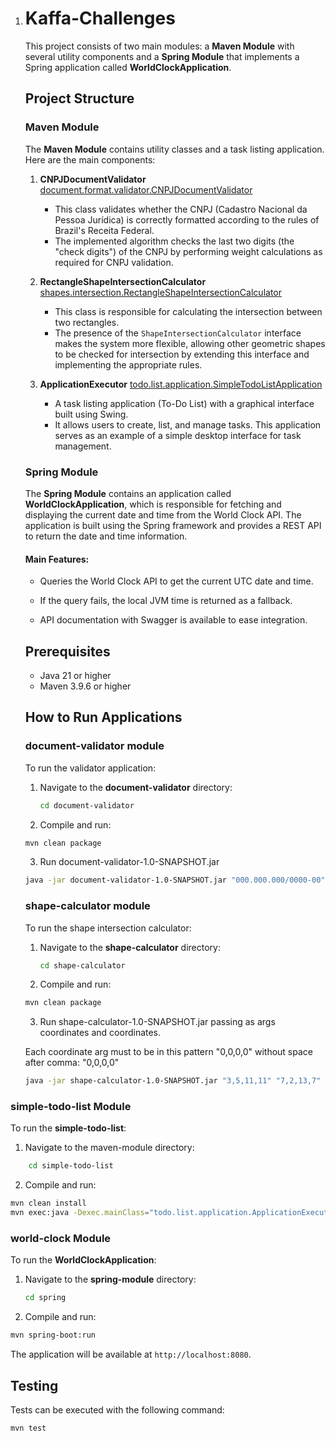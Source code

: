 1. # Kaffa-Challenges

   This project consists of two main modules: a **Maven Module** with several utility components and a **Spring Module** that implements a Spring application called **WorldClockApplication**.

   ## Project Structure

   ### Maven Module

   The **Maven Module** contains utility classes and a task listing application. Here are the main components:

   1. **CNPJDocumentValidator**
   [document.format.validator.CNPJDocumentValidator](https://github.com/eduardowgmendes/kaffa-challenges/blob/main/kaffa-challenges/kaffa-challenges/maven/src/main/java/document/format/validator/CNPJDocumentValidator.java)
      - This class validates whether the CNPJ (Cadastro Nacional da Pessoa Jurídica) is correctly formatted according to the rules of Brazil's Receita Federal.
      - The implemented algorithm checks the last two digits (the "check digits") of the CNPJ by performing weight calculations as required for CNPJ validation.

   2. **RectangleShapeIntersectionCalculator**
   [shapes.intersection.RectangleShapeIntersectionCalculator](https://github.com/eduardowgmendes/kaffa-challenges/blob/main/kaffa-challenges/kaffa-challenges/maven/src/main/java/shapes/intersection/RectangleShapeIntersectionCalculator.java)
      - This class is responsible for calculating the intersection between two rectangles.
      - The presence of the `ShapeIntersectionCalculator` interface makes the system more flexible, allowing other geometric shapes to be checked for intersection by extending this interface and implementing the appropriate rules.

   3. **ApplicationExecutor**
   [todo.list.application.SimpleTodoListApplication](https://github.com/eduardowgmendes/kaffa-challenges/blob/main/kaffa-challenges/kaffa-challenges/maven/src/main/java/todo/list/application/SimpleTodoListApplication.java)
      - A task listing application (To-Do List) with a graphical interface built using Swing.
      - It allows users to create, list, and manage tasks. This application serves as an example of a simple desktop interface for task management.

   ### Spring Module

   The **Spring Module** contains an application called **WorldClockApplication**, which is responsible for fetching and displaying the current date and time from the World Clock API. The application is built using the Spring framework and provides a REST API to return the date and time information.

   #### Main Features:
   - Queries the World Clock API to get the current UTC date and time.

   - If the query fails, the local JVM time is returned as a fallback.

   - API documentation with Swagger is available to ease integration.

     
     

   ## Prerequisites

   - Java 21 or higher
   - Maven 3.9.6 or higher

   

   ## How to Run Applications

   ### document-validator module

   To run the validator application:

   1. Navigate to the **document-validator** directory:
      ```bash
      cd document-validator
      ```

   2. Compile and run:

   ```bash
   mvn clean package
   ```
   3. Run document-validator-1.0-SNAPSHOT.jar
   
   ```bash
   java -jar document-validator-1.0-SNAPSHOT.jar "000.000.000/0000-00"
   ```

   ### shape-calculator module

   To run the shape intersection calculator:

   1. Navigate to the **shape-calculator** directory:
      ```bash
      cd shape-calculator
      ```

   2. Compile and run:

   ```bash
   mvn clean package
   ```
   3. Run shape-calculator-1.0-SNAPSHOT.jar passing as args <RectangleA> coordinates and <RectangleB> coordinates. 

	Each coordinate arg must to be in this pattern "0,0,0,0" without space after comma: "0,0,0,0" 
   
   ```bash
   java -jar shape-calculator-1.0-SNAPSHOT.jar "3,5,11,11" "7,2,13,7"
   ```

### simple-todo-list Module

To run the **simple-todo-list**:

   1. Navigate to the maven-module directory:

```bash
    cd simple-todo-list
```
   2. Compile and run:
```bash
mvn clean install
mvn exec:java -Dexec.mainClass="todo.list.application.ApplicationExecutor"
```

### world-clock Module

To run the **WorldClockApplication**:

1. Navigate to the **spring-module** directory:

   ```bash
   cd spring
   ```

2. Compile and run:

```bash
mvn spring-boot:run
```

The application will be available at `http://localhost:8080`.


## Testing

Tests can be executed with the following command:

```bash
mvn test
```
